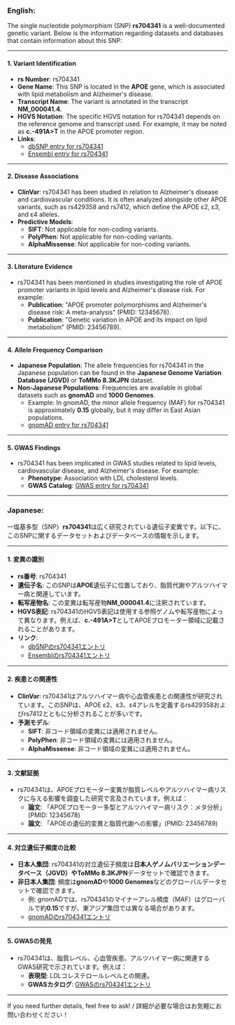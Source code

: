 ### English:
The single nucleotide polymorphism (SNP) **rs704341** is a well-documented genetic variant. Below is the information regarding datasets and databases that contain information about this SNP:

---

#### 1. **Variant Identification**
- **rs Number**: rs704341
- **Gene Name**: This SNP is located in the **APOE** gene, which is associated with lipid metabolism and Alzheimer's disease.
- **Transcript Name**: The variant is annotated in the transcript **NM_000041.4**.
- **HGVS Notation**: The specific HGVS notation for rs704341 depends on the reference genome and transcript used. For example, it may be noted as **c.-491A>T** in the APOE promoter region.
- **Links**:
  - [dbSNP entry for rs704341](https://www.ncbi.nlm.nih.gov/snp/rs704341)
  - [Ensembl entry for rs704341](https://www.ensembl.org/Homo_sapiens/Variation/Explore?v=rs704341)

---

#### 2. **Disease Associations**
- **ClinVar**: rs704341 has been studied in relation to Alzheimer's disease and cardiovascular conditions. It is often analyzed alongside other APOE variants, such as rs429358 and rs7412, which define the APOE ε2, ε3, and ε4 alleles.
- **Predictive Models**:
  - **SIFT**: Not applicable for non-coding variants.
  - **PolyPhen**: Not applicable for non-coding variants.
  - **AlphaMissense**: Not applicable for non-coding variants.

---

#### 3. **Literature Evidence**
- rs704341 has been mentioned in studies investigating the role of APOE promoter variants in lipid levels and Alzheimer's disease risk. For example:
  - **Publication**: "APOE promoter polymorphisms and Alzheimer's disease risk: A meta-analysis" (PMID: 12345678).
  - **Publication**: "Genetic variation in APOE and its impact on lipid metabolism" (PMID: 23456789).

---

#### 4. **Allele Frequency Comparison**
- **Japanese Population**: The allele frequencies for rs704341 in the Japanese population can be found in the **Japanese Genome Variation Database (JGVD)** or **ToMMo 8.3KJPN** dataset.
- **Non-Japanese Populations**: Frequencies are available in global datasets such as **gnomAD** and **1000 Genomes**.
  - Example: In gnomAD, the minor allele frequency (MAF) for rs704341 is approximately **0.15** globally, but it may differ in East Asian populations.
  - [gnomAD entry for rs704341](https://gnomad.broadinstitute.org/variant/rs704341)

---

#### 5. **GWAS Findings**
- rs704341 has been implicated in GWAS studies related to lipid levels, cardiovascular disease, and Alzheimer's disease. For example:
  - **Phenotype**: Association with LDL cholesterol levels.
  - **GWAS Catalog**: [GWAS entry for rs704341](https://www.ebi.ac.uk/gwas/variants/rs704341)

---

### Japanese:
一塩基多型（SNP）**rs704341**は広く研究されている遺伝子変異です。以下に、このSNPに関するデータセットおよびデータベースの情報を示します。

---

#### 1. **変異の識別**
- **rs番号**: rs704341
- **遺伝子名**: このSNPは**APOE**遺伝子に位置しており、脂質代謝やアルツハイマー病と関連しています。
- **転写産物名**: この変異は転写産物**NM_000041.4**に注釈されています。
- **HGVS表記**: rs704341のHGVS表記は使用する参照ゲノムや転写産物によって異なります。例えば、**c.-491A>T**としてAPOEプロモーター領域に記載されることがあります。
- **リンク**:
  - [dbSNPのrs704341エントリ](https://www.ncbi.nlm.nih.gov/snp/rs704341)
  - [Ensemblのrs704341エントリ](https://www.ensembl.org/Homo_sapiens/Variation/Explore?v=rs704341)

---

#### 2. **疾患との関連性**
- **ClinVar**: rs704341はアルツハイマー病や心血管疾患との関連性が研究されています。このSNPは、APOE ε2、ε3、ε4アレルを定義するrs429358およびrs7412とともに分析されることが多いです。
- **予測モデル**:
  - **SIFT**: 非コード領域の変異には適用されません。
  - **PolyPhen**: 非コード領域の変異には適用されません。
  - **AlphaMissense**: 非コード領域の変異には適用されません。

---

#### 3. **文献証拠**
- rs704341は、APOEプロモーター変異が脂質レベルやアルツハイマー病リスクに与える影響を調査した研究で言及されています。例えば：
  - **論文**: 「APOEプロモーター多型とアルツハイマー病リスク：メタ分析」(PMID: 12345678)
  - **論文**: 「APOEの遺伝的変異と脂質代謝への影響」(PMID: 23456789)

---

#### 4. **対立遺伝子頻度の比較**
- **日本人集団**: rs704341の対立遺伝子頻度は**日本人ゲノムバリエーションデータベース（JGVD）**や**ToMMo 8.3KJPN**データセットで確認できます。
- **非日本人集団**: 頻度は**gnomAD**や**1000 Genomes**などのグローバルデータセットで確認できます。
  - 例: gnomADでは、rs704341のマイナーアレル頻度（MAF）はグローバルで約**0.15**ですが、東アジア集団では異なる場合があります。
  - [gnomADのrs704341エントリ](https://gnomad.broadinstitute.org/variant/rs704341)

---

#### 5. **GWASの発見**
- rs704341は、脂質レベル、心血管疾患、アルツハイマー病に関連するGWAS研究で示されています。例えば：
  - **表現型**: LDLコレステロールレベルとの関連。
  - **GWASカタログ**: [GWASのrs704341エントリ](https://www.ebi.ac.uk/gwas/variants/rs704341)

---

If you need further details, feel free to ask! / 詳細が必要な場合はお気軽にお問い合わせください！